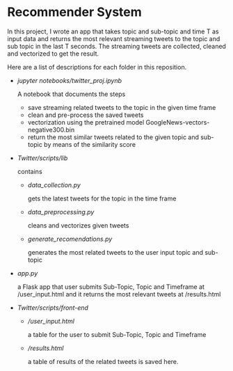 # Recommender System

 In this project, I wrote an app that takes topic and
sub-topic and time T as input data and returns the most relevant streaming
tweets to the topic and sub topic in the last T seconds. The streaming tweets
are collected, cleaned and vectorized to get the result.

Here are a list of descriptions for each folder in this reposition.
-  *jupyter notebooks/twitter_proj.ipynb*

   A notebook that documents the steps 
   - save streaming related  tweets to the topic in the given time frame
   - clean and pre-process the saved tweets
   - vectorization using the pretrained model GoogleNews-vectors-negative300.bin
   - return the most similar tweets related to the given topic and sub-topic by means of the similarity score 
-  *Twitter/scripts/lib*

   contains 

   - *data_collection.py*

      gets the latest tweets for the topic in the time frame

   - *data_preprocessing.py*
     
     cleans and vectorizes  given tweets

   - *generate_recomendations.py*
    
     generates the most related tweets to the user input topic and sub-topic
-  *app.py*

   a Flask app that user  submits  Sub-Topic, Topic and Timeframe  at /user_input.html and  it returns 
   the most relevant tweets at /results.html
- *Twitter/scripts/front-end*
   - */user_input.html*

     a table for the user to submit Sub-Topic, Topic and Timeframe
    - */results.html*
  
      a table of results of the related tweets is saved here.
  
